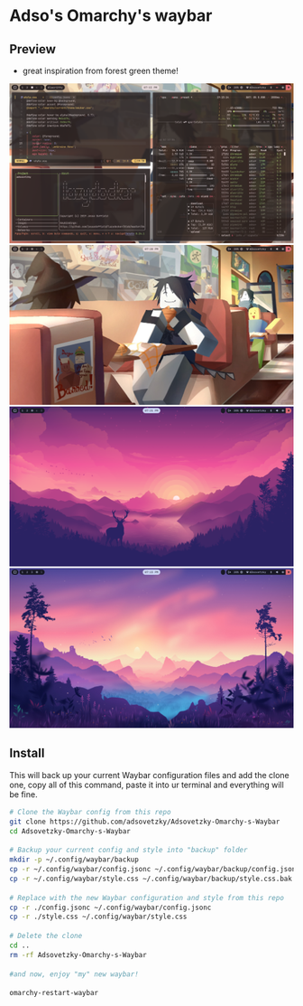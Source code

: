 # Adso's Omarchy's waybar

## Preview

* great inspiration from <a herf ="https://github.com/abhijeet-swami/omarchy-forest-green-theme/tree/main">forest green theme</a>!

<img src="image.png">
<img src="image2.png">
<img src="image3.png">
<img src="image4.png">

## Install

This will back up your current Waybar configuration files and add the clone one, copy all of this command, paste it into ur terminal and everything will be fine.

```sh
# Clone the Waybar config from this repo
git clone https://github.com/adsovetzky/Adsovetzky-Omarchy-s-Waybar
cd Adsovetzky-Omarchy-s-Waybar

# Backup your current config and style into "backup" folder
mkdir -p ~/.config/waybar/backup
cp -r ~/.config/waybar/config.jsonc ~/.config/waybar/backup/config.jsonc.bak
cp -r ~/.config/waybar/style.css ~/.config/waybar/backup/style.css.bak

# Replace with the new Waybar configuration and style from this repo
cp -r ./config.jsonc ~/.config/waybar/config.jsonc
cp -r ./style.css ~/.config/waybar/style.css

# Delete the clone
cd ..
rm -rf Adsovetzky-Omarchy-s-Waybar

#and now, enjoy "my" new waybar!

omarchy-restart-waybar
```
